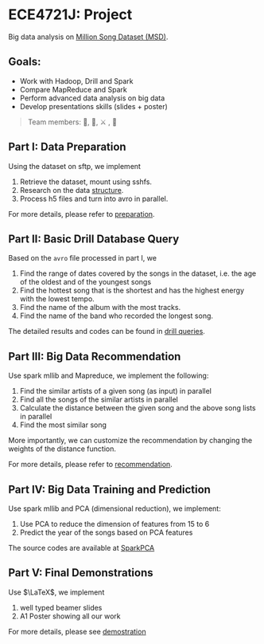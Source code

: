 # ECE4721J: Project

Big data analysis on [Million Song Dataset (MSD)](http://millionsongdataset.com).

## Goals:

- Work with Hadoop, Drill and Spark
- Compare MapReduce and Spark
- Perform advanced data analysis on big data
- Develop presentations skills (slides + poster)

> Team members: :car:, :hamster:, :crossed_swords: , :palm_tree:

## Part I: Data Preparation

Using the dataset on sftp, we implement

1. Retrieve the dataset, mount using sshfs.
2. Research on the data [structure](./1_preparation/structure.md).
3. Process h5 files and turn into avro in parallel.

For more details, please refer to [preparation](./1_preparation/README.md).

## Part II: Basic Drill Database Query

Based on the `avro` file processed in part I, we

1. Find the range of dates covered by the songs in the dataset, i.e. the age of the oldest and of the youngest songs
2. Find the hottest song that is the shortest and has the highest energy with the lowest tempo.
3. Find the name of the album with the most tracks.
4. Find the name of the band who recorded the longest song. 

The detailed results and codes can be found in [drill queries](./2_drill/README.md).

## Part III: Big Data Recommendation

Use spark mllib and Mapreduce, we implement the following:

1. Find the similar artists of a given song (as input) in parallel
2. Find all the songs of the similar artists in parallel
3. Calculate the distance between the given song and the above song lists in parallel
4. Find the most similar song

More importantly, we can customize the recommendation by changing the weights of the distance function.

For more details, please refer to [recommendation](./3_recommendation/README.md).

## Part IV: Big Data Training and Prediction

Use spark mllib and PCA (dimensional reduction), we implement:

1. Use PCA to reduce the dimension of features from 15 to 6
2. Predict the year of the songs based on PCA features

The source codes are available at [SparkPCA](./4_prediction/sparkpca.py)

## Part V: Final Demonstrations

Use $\LaTeX$, we implement

1. well typed beamer slides
2. A1 Poster showing all our work

For more details, please see [demostration](./5_demostration/)

